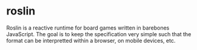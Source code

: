 # roslin

Roslin is a reactive runtime for board games written in barebones JavaScript. The goal is to keep the specification very simple such that the format can be interpretted within a browser, on mobile devices, etc.



